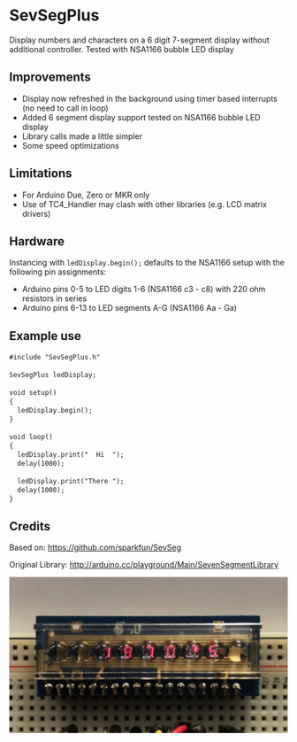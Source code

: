 # SevSegPlus

Display numbers and characters on a 6 digit 7-segment display without additional controller. Tested with NSA1166 bubble LED display

## Improvements

- Display now refreshed in the background using timer based interrupts (no need to call in loop)
- Added 6 segment display support tested on NSA1166 bubble LED display
- Library calls made a little simpler
- Some speed optimizations

## Limitations

- For Arduino Due, Zero or MKR only
- Use of TC4_Handler may clash with other libraries (e.g. LCD matrix drivers)

## Hardware

Instancing with `ledDisplay.begin();` defaults to the NSA1166 setup with the following pin assignments:

* Arduino pins 0-5 to LED digits 1-6 (NSA1166 c3 - c8) with 220 ohm resistors in series
* Arduino pins 6-13 to LED segments A-G (NSA1166 Aa - Ga)

## Example use
~~~~
#include "SevSegPlus.h"

SevSegPlus ledDisplay; 

void setup()
{
  ledDisplay.begin(); 
}

void loop()
{
  ledDisplay.print("  Hi  "); 
  delay(1000);

  ledDisplay.print("There ");
  delay(1000);
}
~~~~

## Credits

Based on: https://github.com/sparkfun/SevSeg

Original Library: http://arduino.cc/playground/Main/SevenSegmentLibrary

![Alt Text](https://github.com/8bitkick/SevSegPlus/blob/master/examples/example.png?raw=true)



